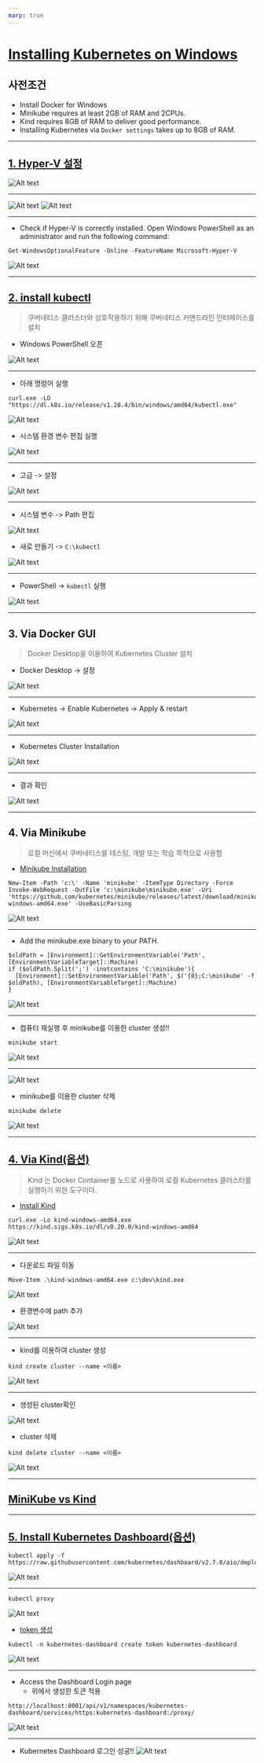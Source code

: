 ```yaml
---
marp: true
---
```

# [Installing Kubernetes on Windows](https://phoenixnap.com/kb/kubernetes-on-windows#ftoc-heading-4)
## 사전조건
- Install Docker for Windows
- Minikube requires at least 2GB of RAM and 2CPUs.
- Kind requires 8GB of RAM to deliver good performance.
- Installing Kubernetes via `Docker settings` takes up to 8GB of RAM.
---
## [1. Hyper-V 설정](https://learn.microsoft.com/ko-kr/virtualization/hyper-v-on-windows/quick-start/enable-hyper-v) 
![Alt text](./img/install/image-16.png)

---
![Alt text](./img/install/image-17.png)
![Alt text](./img/install/image-20.png)

---
- Check if Hyper-V is correctly installed. Open Windows PowerShell as an administrator and run the following command:
```shell
Get-WindowsOptionalFeature -Online -FeatureName Microsoft-Hyper-V
```
![Alt text](./img/install/image-19.png)

---
## [2. install kubectl](https://kubernetes.io/docs/tasks/tools/install-kubectl-windows/)
> 쿠버네티스 클러스터와 상호작용하기 위해 쿠버네티스 커맨드라인 인터페이스를 설치 

- Windows PowerShell 오픈

![Alt text](./img/install/image.png)

---
- 아래 명령어 실행 
```shell
curl.exe -LO "https://dl.k8s.io/release/v1.28.4/bin/windows/amd64/kubectl.exe"
```
![Alt text](./img/install/image-1.png)
- 시스템 환경 변수 편집 실행 

![Alt text](./img/install/image-2.png)

---
- 고급 -> 설정

![Alt text](./img/install/image-3.png)

---
- 시스템 변수 -> Path 편집

![Alt text](./img/install/image-4.png)
- 새로 만들기 -> `C:\kubectl`

![Alt text](./img/install/image-5.png)

---
- PowerShell -> `kubectl` 실행 

![Alt text](./img/install/image-6.png)

---
## 3. Via Docker GUI
> Docker Desktop을 이용하여 Kubernetes Cluster 설치 

- Docker Desktop -> 설정 

![Alt text](./img/install/image-7.png)

---
- Kubernetes -> Enable Kubernetes -> Apply & restart

![Alt text](./img/install/image-8.png)

---
- Kubernetes Cluster Installation

![Alt text](./img/install/image-9.png)

---
- 결과 확인 

![Alt text](./img/install/image-10.png)

---
## 4. Via Minikube
> 로컬 머신에서 쿠버네티스를 테스팅, 개발 또는 학습 목적으로 사용함 
- [Minikube Installation](https://minikube.sigs.k8s.io/docs/start/)
```shell
New-Item -Path 'c:\' -Name 'minikube' -ItemType Directory -Force
Invoke-WebRequest -OutFile 'c:\minikube\minikube.exe' -Uri 'https://github.com/kubernetes/minikube/releases/latest/download/minikube-windows-amd64.exe' -UseBasicParsing
```
![Alt text](./img/install/image-12.png)

---
- Add the minikube.exe binary to your PATH.
```shell
$oldPath = [Environment]::GetEnvironmentVariable('Path', [EnvironmentVariableTarget]::Machine)
if ($oldPath.Split(';') -inotcontains 'C:\minikube'){
  [Environment]::SetEnvironmentVariable('Path', $('{0};C:\minikube' -f $oldPath), [EnvironmentVariableTarget]::Machine)
}
```
![Alt text](./img/install/image-13.png)

---
- 컴퓨터 재실행 후 minikube를 이용한 cluster 생성!!
```shell
minikube start
```
![Alt text](./img/install/image-14.png)

---
![Alt text](./img/install/image-27.png)
- minikube를 이용한 cluster 삭제 
```shell
minikube delete
```
![Alt text](./img/install/image-05.png)

---
## [4. Via Kind(옵션)](https://kmaster.tistory.com/26)
> Kind 는 Docker Container를 노드로 사용하여 로컬 Kubernetes 클러스터를 실행하기 위한 도구이다.
- [Install Kind](hhttps://kind.sigs.k8s.io/docs/user/quick-start/#installation)
```shell
curl.exe -Lo kind-windows-amd64.exe https://kind.sigs.k8s.io/dl/v0.20.0/kind-windows-amd64
```
![Alt text](./img/install/image-22.png)

---
- 다운로드 파일 이동 
```shell
Move-Item .\kind-windows-amd64.exe c:\dev\kind.exe
```
![Alt text](./img/install/image-23.png)
- 환경변수에 path 추가 

![Alt text](./img/install/image-01.png)

---
- kind를 이용하여 cluster 생성  
```shell
kind create cluster --name <이름>
```
![Alt text](./img/install/image-02.png)

---
- 생성된 cluster확인 

![Alt text](./img/install/image-03.png)
- cluster 삭제
```shell
kind delete cluster --name <이름>
```
![Alt text](./img/install/image-04.png)

---
## [MiniKube vs Kind](https://www.padok.fr/en/blog/minikube-kubeadm-kind-k3s)


---
## [5. Install Kubernetes Dashboard(옵션)](https://kubernetes.io/docs/tasks/access-application-cluster/web-ui-dashboard/)
```shell
kubectl apply -f https://raw.githubusercontent.com/kubernetes/dashboard/v2.7.0/aio/deploy/recommended.yaml
```
![Alt text](./img/install/image-28.png)

---
```shell
kubectl proxy
```
![Alt text](./img/install/image-29.png)

- [token 생성](https://github.com/kubernetes/dashboard/blob/master/docs/user/access-control/creating-sample-user.md)
```shell
kubectl -n kubernetes-dashboard create token kubernetes-dashboard
```
![Alt text](./img/install/image-30.png)

---
- Access the Dashboard Login page 
  - 위에서 생성한 토큰 적용 
```http
http://localhost:8001/api/v1/namespaces/kubernetes-dashboard/services/https:kubernetes-dashboard:/proxy/
```
![Alt text](./img/install/image-32.png)

---
- Kubernetes Dashboard 로그인 성공!!
![Alt text](./img/install/image-31.png)

